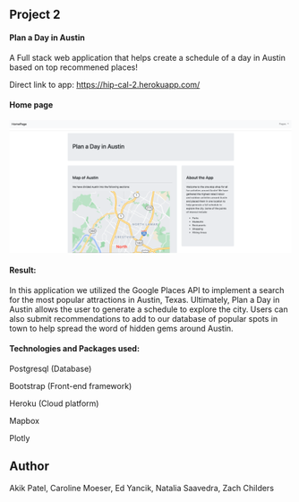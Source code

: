 ## Project 2

#### Plan a Day in Austin
A Full stack web application that helps create a schedule of a day in Austin based on top recommened places!

Direct link to app: https://hip-cal-2.herokuapp.com/

#### Home page 
<img width="1346" alt="screen shot 2018-03-02 at 1 28 19 pm" src="static/homepage.png">

#### Result:

In this application we utilized the Google Places API to implement a search for the most popular attractions in Austin, Texas. Ultimately, Plan a Day in Austin allows the user to generate a schedule to explore the city. Users can also submit recommendations to add to our database of popular spots in town to help spread the word of hidden gems around Austin. 


#### Technologies and Packages used:

Postgresql (Database)

Bootstrap (Front-end framework)

Heroku (Cloud platform)

Mapbox

Plotly


## Author
Akik Patel, Caroline Moeser, Ed Yancik, Natalia Saavedra, Zach Childers
